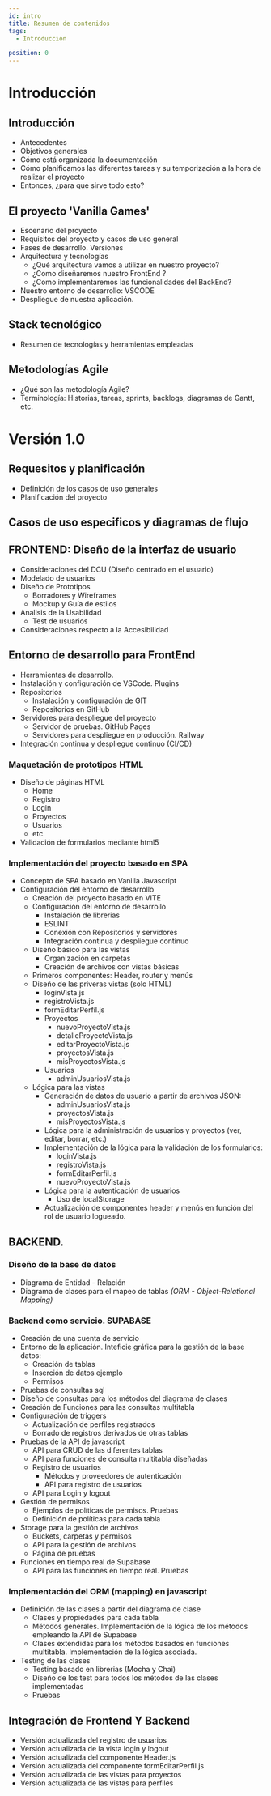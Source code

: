 ```yaml
---
id: intro
title: Resumen de contenidos
tags:
  - Introducción

position: 0
---
```

# Introducción
## Introducción
- Antecedentes
- Objetivos generales
- Cómo está organizada la documentación
- Cómo planificamos las diferentes tareas y su temporización a la hora de realizar el proyecto
- Entonces, ¿para que sirve todo esto?

## El proyecto 'Vanilla Games'
- Escenario del proyecto
- Requisitos del proyecto y casos de uso general
- Fases de desarrollo. Versiones
- Arquitectura y tecnologías
  - ¿Qué arquitectura vamos a utilizar en nuestro proyecto?
  - ¿Como diseñaremos nuestro FrontEnd ?
  - ¿Como implementaremos las funcionalidades del BackEnd?
- Nuestro entorno de desarrollo: VSCODE
- Despliegue de nuestra aplicación.


## Stack tecnológico
  - Resumen de tecnologías y herramientas empleadas

## Metodologías Agile
  - ¿Qué son las metodología Agile?
  - Terminología: Historias, tareas, sprints, backlogs, diagramas de Gantt, etc.

# Versión 1.0 

## Requesitos y planificación
- Definición de los casos de uso generales
- Planificación del proyecto

## Casos de uso especificos y diagramas de flujo
## FRONTEND: Diseño de la interfaz de usuario
  - Consideraciones del DCU (Diseño centrado en el usuario)
  - Modelado de usuarios
  - Diseño de Prototipos
    - Borradores y Wireframes
    - Mockup y Guía de estilos
  - Analisis de la Usabilidad
    - Test de usuarios
  - Consideraciones respecto a la Accesibilidad
## Entorno de desarrollo para FrontEnd
  - Herramientas de desarrollo.
  - Instalación y configuración de VSCode. Plugins
  - Repositorios
    - Instalación y configuración de GIT
    - Repositorios en GitHub
  - Servidores para despliegue del proyecto
    - Servidor de pruebas. GitHub Pages
    - Servidores para despliegue en producción. Railway
  - Integración continua y despliegue continuo (CI/CD)
### Maquetación de prototipos HTML
  - Diseño de páginas HTML
    - Home
    - Registro
    - Login
    - Proyectos
    - Usuarios
    - etc.
  - Validación de formularios mediante html5
### Implementación del proyecto basado en SPA
  - Concepto de SPA basado en Vanilla Javascript
  - Configuración del entorno de desarrollo
    - Creación del proyecto basado en VITE
    - Configuración del entorno de desarrollo
      - Instalación de librerias
      - ESLINT
      - Conexión con Repositorios y servidores
      - Integración continua y despliegue continuo
    - Diseño básico para las vistas
      - Organización en carpetas
      - Creación de archivos con vistas básicas
    - Primeros componentes: Header, router y menús
    - Diseño de las priveras vistas (solo HTML)
      - loginVista.js
      - registroVista.js
      - formEditarPerfil.js
      - Proyectos
        - nuevoProyectoVista.js
        - detalleProyectoVista.js
        - editarProyectoVista.js
        - proyectosVista.js
        - misProyectosVista.js
      - Usuarios
        - adminUsuariosVista.js
    - Lógica para las vistas
      - Generación de datos de usuario a partir de archivos JSON:
        - adminUsuariosVista.js
        - proyectosVista.js
        - misProyectosVista.js
      - Lógica para la administración de usuarios y proyectos (ver, editar, borrar, etc.)
      - Implementación de la lógica para la validación de los formularios:
        - loginVista.js
        - registroVista.js
        - formEditarPerfil.js
        - nuevoProyectoVista.js
      - Lógica para la autenticación de usuarios
        - Uso de localStorage
      - Actualización de componentes header y menús en función del rol de usuario logueado.

## BACKEND. 
### Diseño de la base de datos
  - Diagrama de Entidad - Relación
  - Diagrama de clases para el mapeo de tablas *(ORM -  Object-Relational Mapping)*
### Backend como servicio. SUPABASE
  - Creación de una cuenta de servicio
  - Entorno de la aplicación. Inteficie gráfica para la gestión de la base datos:
    - Creación de tablas
    - Inserción de datos ejemplo
    - Permisos
  - Pruebas de consultas sql
  - Diseño de consultas para los métodos del diagrama de clases
  - Creación de Funciones para las consultas multitabla
  - Configuración de triggers
    - Actualización de perfiles registrados
    - Borrado de registros derivados de otras tablas
  - Pruebas de la API de javascript
    - API para CRUD de las diferentes tablas
    - API para funciones de consulta multitabla diseñadas
    - Registro de usuarios
      - Métodos y proveedores de autenticación
      - API para registro de usuarios
    - API para Login y logout
  - Gestión de permisos
    - Ejemplos de políticas de permisos. Pruebas
    - Definición de políticas para cada tabla
  - Storage para la gestión de archivos
    - Buckets, carpetas y permisos
    - API para la gestión de archivos
    - Página de pruebas
  - Funciones en tiempo real de Supabase
    - API para las funciones en tiempo real. Pruebas
### Implementación del ORM (mapping) en javascript
  - Definición de las clases a partir del diagrama de clase
    - Clases y propiedades para cada tabla
    - Métodos generales. Implementación de la lógica de los métodos empleando la API de Supabase
    - Clases extendidas para los métodos basados en funciones multitabla. Implementación de la lógica asociada.
  - Testing de las clases
    - Testing basado en librerias (Mocha y Chai)
    - Diseño de los test para todos los métodos de las clases implementadas
    - Pruebas

## Integración de Frontend Y Backend
  - Versión actualizada del registro de usuarios
  - Versión actualizada de la vista login y logout
  - Versión actualizada del componente Header.js
  - Versión actualizada del componente formEditarPerfil.js
  - Versión actualizada de las vistas para proyectos
  - Versión actualizada de las vistas para perfiles


 